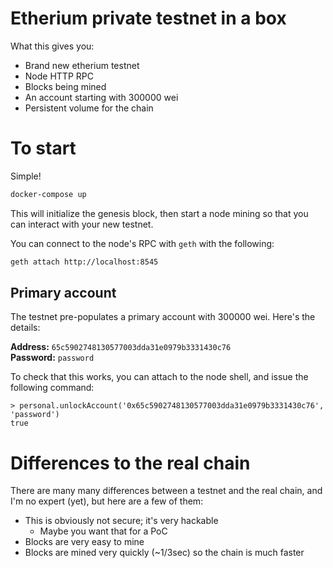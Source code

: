 # Etherium private testnet in a box

What this gives you:

- Brand new etherium testnet
- Node HTTP RPC
- Blocks being mined
- An account starting with 300000 wei
- Persistent volume for the chain

# To start

Simple!

```bash
docker-compose up
```

This will initialize the genesis block, then start a node mining so that you
can interact with your new testnet.

You can connect to the node's RPC with `geth` with the following:

```bash
geth attach http://localhost:8545
```

## Primary account

The testnet pre-populates a primary account with 300000 wei. Here's the
details:

**Address:** `65c5902748130577003dda31e0979b3331430c76`<br/>
**Password:** `password`

To check that this works, you can attach to the node shell, and issue the
following command:

```
> personal.unlockAccount('0x65c5902748130577003dda31e0979b3331430c76', 'password')
true
```

# Differences to the real chain

There are many many differences between a testnet and the real chain, and I'm
no expert (yet), but here are a few of them:

- This is obviously not secure; it's very hackable
  - Maybe you want that for a PoC
- Blocks are very easy to mine
- Blocks are mined very quickly (~1/3sec) so the chain is much faster
